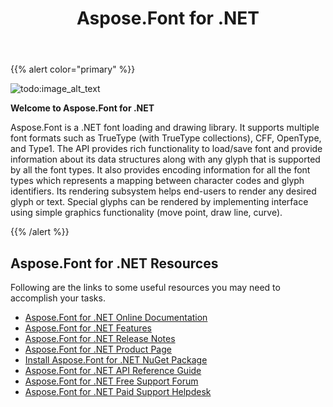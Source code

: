 ﻿---
title: Aspose.Font for .NET
type: docs
weight: 10
url: /net/
is_root: true
---

{{% alert color="primary" %}}

![todo:image_alt_text](home_1.png)

**Welcome to Aspose.Font for .NET**

Aspose.Font is a .NET font loading and drawing library. It supports multiple font formats such as TrueType (with TrueType collections), CFF, OpenType, and Type1. The API provides rich functionality to load/save font and provide information about its data structures along with any glyph that is supported by all the font types. It also provides encoding information for all the font types which represents a mapping between character codes and glyph identifiers. Its rendering subsystem helps end-users to render any desired glyph or text. Special glyphs can be rendered by implementing interface using simple graphics functionality (move point, draw line, curve).

{{% /alert %}}
## **Aspose.Font for .NET Resources**
Following are the links to some useful resources you may need to accomplish your tasks.

- [Aspose.Font for .NET Online Documentation](/font/net/)
- [Aspose.Font for .NET Features](/font/net/product-overview/#productoverview-richfeatures)
- [Aspose.Font for .NET Release Notes](/font/net/release-notes/)
- [Aspose.Font for .NET Product Page](https://products.aspose.com/font/net)
- [Install Aspose.Font for .NET NuGet Package](https://www.nuget.org/packages/Aspose.Font/)
- [Aspose.Font for .NET API Reference Guide](https://apireference.aspose.com/net/font)
- [Aspose.Font for .NET Free Support Forum](https://forum.aspose.com/c/font)
- [Aspose.Font for .NET Paid Support Helpdesk](https://helpdesk.aspose.com/)
